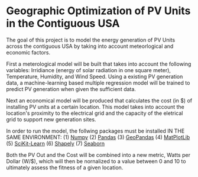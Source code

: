 # Geographic Optimization of PV Units in the Contiguous USA

The goal of this project is to model the energy generation of PV Units across the contiguous USA by taking into account meteorlogical and economic factors. 

First a meterological model will be built that takes into account the following variables: Irridiance (energy of solar radiation in one square meter), Temperature, Humidity, and Wind Speed. Using a existing PV generation data, a machine-learning based multiple regression model will be trained to predict PV generation when given the sufficient data.

Next an economical model will be produced that calculates the cost (in $) of installing PV units at a certain location. This model takes into account the location's proximity to the electrical grid and the capacity of the eletrical grid to support new generation sites.

In order to run the model, the follwing packages must be installed IN THE SAME ENVIRONMENT:
(1) [Numpy]()
(2) [Pandas]()
(3) [GeoPandas]()
(4) [MatPlotLib]()
(5) [SciKit-Learn]()
(6) [Shapely]()
(7) [Seaborn]()

Both the PV Out and the Cost will be combined into a new metric, Watts per Dollar (W/$), which will then be nornalized to a value between 0 and 10 to ultimately assess the fitness of a given location.